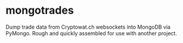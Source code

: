 # mongotrades
Dump trade data from Cryptowat.ch websockets into MongoDB via PyMongo. Rough and quickly assembled for use with another project.
